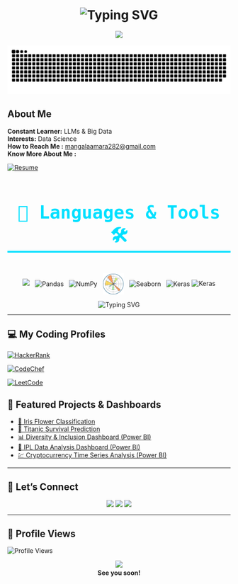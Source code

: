 <!-- 🌟 Ultra-Creative GitHub Profile Theme 🌟 -->

<!-- HEADER -->
<h1 align="center">
  <img src="https://readme-typing-svg.herokuapp.com?size=36&duration=3000&pause=1000&color=00F5D4&center=true&vCenter=true&width=600&lines=Hey%2C+I'm+Amar+👋;Data+Analyst+📊;ML+%26+AI+Enthusiast+🤖;Lifelong+Learner+📚" alt="Typing SVG" />
</h1>

<p align="center">
  <img src="https://capsule-render.vercel.app/api?type=waving&color=0:00E0FF,100:0077FF&height=120&section=header&text=🚀%20Welcome%20to%20My%20Profile!%20🚀&fontSize=30&fontColor=fff" />
</p>

<!-- CONTRIBUTION SNAKE -->
<p align="center">
  <img src="https://raw.githubusercontent.com/Platane/snk/output/github-contribution-grid-snake.svg" alt="snake-animation" />
</p>

## About Me

**Constant Learner:** LLMs & Big Data  
**Interests:** Data Science  
**How to Reach Me :** mangalaamara282@gmail.com                                                                                                                              
**Know More About Me :**

[![Resume](https://img.shields.io/badge/Resume-4B8BBE?style=for-the-badge&logo=adobe&logoColor=white)](https://drive.google.com/file/d/1S8kdz03vg53me6WNN4TnFz12ofyKURH8/view)


<h2 align="center" style="font-family: 'Fira Code', monospace; font-size: 2.5rem; font-weight: bold; color: #00E0FF; position: relative; display: inline-block;">
  🚀 Languages & Tools 🛠
  <span style="position: absolute; bottom: 0; left: 0; width: 100%; height: 4px; background: #00E0FF; animation: blink 1.5s infinite;"></span>
</h2>

<!-- SKILL ICONS -->
<p align="center">
  <img src="https://skillicons.dev/icons?i=python,sklearn,github,vscode,mysql,pytorch,tensorflow" />
  <img
    src="https://cdn.jsdelivr.net/gh/devicons/devicon/icons/pandas/pandas-original.svg"
    alt="Pandas"
    width="48" height="48"
    style="vertical-align:middle; margin-left:8px;"
  />
  <img
    src="https://cdn.jsdelivr.net/gh/devicons/devicon/icons/numpy/numpy-original.svg"
    alt="NumPy"
    width="48" height="48"
    style="vertical-align:middle; margin-left:8px;"
  />
  <img
    src="https://raw.githubusercontent.com/devicons/devicon/master/icons/matplotlib/matplotlib-original.svg"
    alt="Matplotlib"
    width="48" height="48"
    style="vertical-align:middle; margin-left:8px;"
  />
  <img
    src="https://seaborn.pydata.org/_static/logo-mark-lightbg.svg"
    alt="Seaborn"
    width="48" height="48"
    style="vertical-align:middle; margin-left:8px;"
  />
  <img
    src="https://skillicons.dev/icons?i=keras"
    alt="Keras"
    width="48" height="48"
    style="vertical-align:middle; margin-left:8px;"
  />
  <img src="https://upload.wikimedia.org/wikipedia/commons/a/ae/Keras_logo.svg" alt="Keras" width="60"/>
</p>


<!-- Typing animation (secondary intro) -->
<p align="center">
  <img src="https://readme-typing-svg.demolab.com?font=Fira+Code&size=22&pause=2000&color=FF6F00&center=true&vCenter=true&width=700&lines=Data+Analyst+%7C+ML+Enthusiast;Exploring+AI+and+Deep+Learning;Turning+Data+into+Actionable+Insights" alt="Typing SVG"/>
</p>

---
## 💻 My Coding Profiles

[![HackerRank](https://img.shields.io/badge/HackerRank-333333?style=for-the-badge&logo=hackerrank&logoColor=green)](https://www.hackerrank.com/profile/mangalaamara282) 

[![CodeChef](https://img.shields.io/badge/CodeChef-333333?style=for-the-badge&logo=codechef&logoColor=orange)](https://www.codechef.com/users/amar4542)

[![LeetCode](https://img.shields.io/badge/LeetCode-FFA116?style=for-the-badge&logo=leetcode&logoColor=black)](https://leetcode.com/u/Amar4542/)



## 📌 Featured Projects & Dashboards  

- [🌼 Iris Flower Classification](https://github.com/amar4542/Iris-Dataset)  
- [🚢 Titanic Survival Prediction](https://github.com/amar4542/Titanic-Survival-Prediction)  
- [📊 Diversity & Inclusion Dashboard (Power BI)](https://github.com/amar4542/Diversity-Inclusion)  
- [🏏 IPL Data Analysis Dashboard (Power BI)](https://github.com/amar4542/IPL-Data-Analysis)  
- [💹 Cryptocurrency Time Series Analysis (Power BI)](https://github.com/amar4542/Time-series-analysis-with-cryptocurrency)  

---

## 🤝 Let’s Connect
<p align="center">
  <a href="mailto:mangalaamara282@gmail.com"><img src="https://skillicons.dev/icons?i=gmail" height="40"/></a>
  <a href="https://www.linkedin.com/in/m-amara-4542m/"><img src="https://skillicons.dev/icons?i=linkedin" height="40"/></a>
  <a href="https://github.com/amar4542"><img src="https://skillicons.dev/icons?i=github" height="40"/></a>
</p>


---

## 👀 Profile Views  
![Profile Views](https://komarev.com/ghpvc/?username=amar4542&label=Profile%20views&color=0e75b6&style=flat)

<!-- FOOTER -->
<p align="center">
  <img src="https://media.giphy.com/media/hvRJCLFzcasrR4ia7z/giphy.gif" width="60px"/>
  <br>
  <b>See you soon!</b>
</p>







